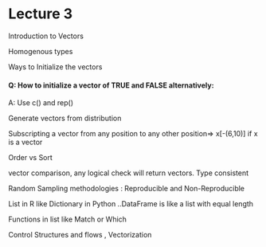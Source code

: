 # Lecture 3

Introduction to Vectors 

Homogenous types 

Ways to Initialize the vectors 

#### Q: How to initialize a vector of TRUE and FALSE alternatively:

A: Use c\(\) and rep\(\) 

Generate vectors from distribution 

Subscripting a vector from any position to any other position=&gt; x\[-\(6,10\)\] if x is a vector

Order vs Sort 

vector comparison, any logical check will return vectors. Type consistent 

Random Sampling methodologies : Reproducible and Non-Reproducible 

List in R like Dictionary in Python ..DataFrame is like a list with equal length 

Functions in list like Match or Which 

Control Structures and flows , Vectorization 

